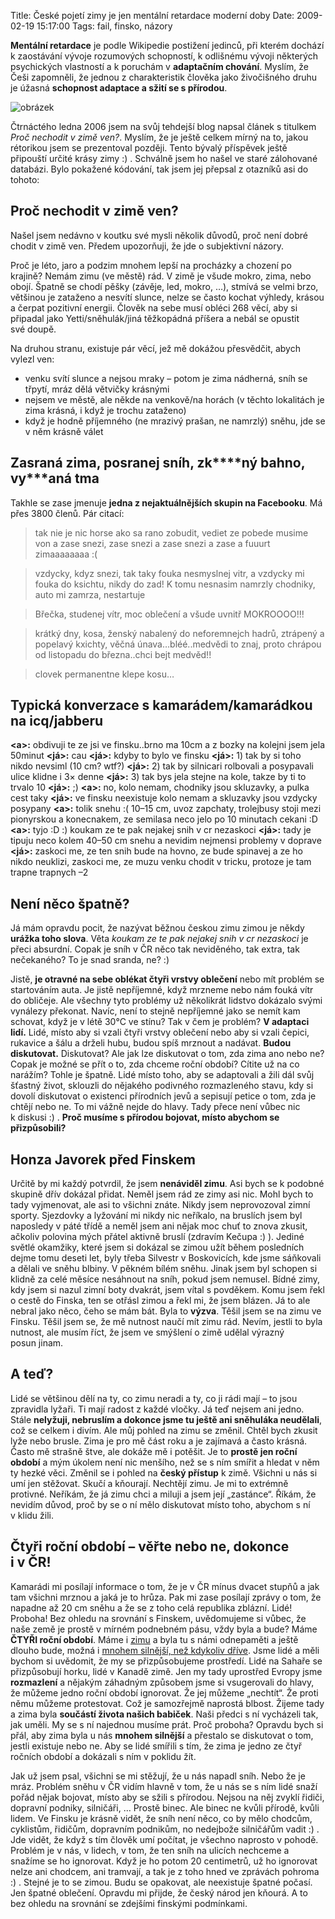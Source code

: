 Title: České pojetí zimy je jen mentální retardace moderní doby
Date: 2009-02-19 15:17:00
Tags: fail, finsko, názory

**Mentální retardace** je podle Wikipedie postižení jedinců, při kterém dochází k zaostávání vývoje rozumových schopností, k odlišnému vývoji některých psychických vlastností a k poruchám v **adaptačním chování**. Myslím, že Češi zapomněli, že jednou z charakteristik člověka jako živočišného druhu je úžasná **schopnost adaptace a sžití se s přírodou**.

![obrázek]({static}/images/112.jpg)

Čtrnáctého ledna 2006 jsem na svůj tehdejší blog napsal článek s titulkem *Proč nechodit v zimě ven?*. Myslím, že je ještě celkem mírný na to, jakou rétorikou jsem se prezentoval později. Tento bývalý příspěvek ještě připouští určité krásy zimy :) . Schválně jsem ho našel ve staré zálohované databázi. Bylo pokažené kódování, tak jsem jej přepsal z otazníků asi do tohoto:

## Proč nechodit v zimě ven?

Našel jsem nedávno v koutku své mysli několik důvodů, proč není dobré chodit v zimě ven. Předem upozorňuji, že jde o subjektivní
názory.

Proč je léto, jaro a podzim mnohem lepší na procházky a chození po krajině? Nemám zimu (ve městě) rád. V zimě je všude mokro, zima, nebo obojí. Špatně se chodí pěšky (závěje, led, mokro, …), stmívá se velmi brzo, většinou je zataženo a nesvítí slunce, nelze se často kochat výhledy, krásou a čerpat pozitivní energii. Člověk na sebe musí obléci 268 věcí, aby si připadal jako Yetti/sněhulák/jiná těžkopádná příšera a nebál se opustit své doupě.

Na druhou stranu, existuje pár věcí, jež mě dokážou přesvědčit, abych vylezl ven:

-   venku svítí slunce a nejsou mraky – potom je zima nádherná, sníh se třpytí, mráz dělá větvičky krásnými
-   nejsem ve městě, ale někde na venkově/na horách (v těchto lokalitách je zima krásná, i když je trochu zataženo)
-   když je hodně příjemného (ne mrazivý prašan, ne namrzlý) sněhu, jde se v něm krásně válet

## Zasraná zima, posranej sníh, zk\*\*\*\*ný bahno, vy\*\*\*aná tma

Takhle se zase jmenuje **jedna z nejaktuálnějších skupin na Facebooku**. Má přes 3800 členů. Pár citací:

> tak nie je nic horse ako sa rano zobudit, vediet ze pobede musime von a zase snezi, zase snezi a zase snezi a zase a fuuurt zimaaaaaaaa :(

> vzdycky, kdyz snezi, tak taky fouka nesmyslnej vitr, a vzdycky mi fouka do ksichtu, nikdy do zad! K tomu nesnasim namrzly chodniky, auto mi zamrza, nestartuje

> Břečka, studenej vítr, moc oblečení a všude uvnitř MOKROOOO!!!

> krátký dny, kosa, ženský nabalený do neforemnejch hadrů, ztrápený a popelavý kxichty, věčná únava…bléé..medvědi to znaj, proto chrápou od listopadu do března..chci bejt medvěd!!

> clovek permanentne klepe kosu…

## Typická konverzace s kamarádem/ka­marádkou na icq/jabberu

**<a\>:** obdivuji te ze jsi ve finsku..brno ma 10cm a z bozky na kolejni jsem jela 50minut
**<já\>:** cau
**<já\>:** kdyby to bylo ve finsku
**<já\>:** 1) tak by si toho nikdo nevsiml (10 cm? wtf?)
**<já\>:** 2) tak by silnicari rolbovali a posypavali ulice klidne i 3× denne
**<já\>:** 3) tak bys jela stejne na kole, takze by ti to trvalo
10
**<já\>:** ;)
**<a\>:** no, kolo nemam, chodniky jsou skluzavky, a pulka cest
taky
**<já\>:** ve finsku neexistuje kolo nemam a skluzavky jsou vzdycky posypany
**<a\>:** tolik snehu :( 10–15 cm, uvoz zapchaty, trolejbusy stoji mezi pionyrskou a konecnakem, ze semilasa neco jelo po 10 minutach cekani :D
**<a\>:** tyjo :D :) koukam ze te pak nejakej snih v cr nezaskoci
**<já\>:** tady je tipuju neco kolem 40–50 cm snehu a nevidim nejmensi problemy v doprave
**<já\>:** zaskoci me, ze ten snih bude na hovno, ze bude spinavej a ze ho nikdo neuklizi, zaskoci me, ze muzu venku chodit v tricku, protoze je tam trapne trapnych –2

## Není něco špatně?

Já mám opravdu pocit, že nazývat běžnou českou zimu zimou je někdy **urážka toho slova**. Věta *koukam ze te pak nejakej snih v cr nezaskoci* je přeci absurdní. Copak je sníh v ČR něco tak neviděného, tak extra, tak nečekaného? To je snad sranda, ne? :)

Jistě, **je otravné na sebe oblékat čtyři vrstvy oblečení** nebo mít problém se startováním auta. Je jistě nepříjemné, když mrzneme nebo nám fouká vítr do obličeje. Ale všechny tyto problémy už několikrát lidstvo dokázalo svými vynálezy překonat. Navíc, není to stejně nepříjemné jako se nemít kam schovat, když je v létě 30°C ve stínu? Tak v čem je problém? **V adaptaci lidí.** Lidé, místo aby si vzali čtyři vrstvy oblečení nebo aby si vzali čepici, rukavice a šálu a drželi hubu, budou spíš mrznout a nadávat. **Budou diskutovat.** Diskutovat? Ale jak lze diskutovat o tom, zda zima ano nebo ne? Copak je možné se přít o to, zda chceme roční období? Cítite už na co narážím? Tohle je špatně. Lidé místo toho, aby se adaptovali a žili dál svůj šťastný život, sklouzli do nějakého podivného rozmazleného stavu, kdy si dovolí diskutovat o existenci přírodních jevů a sepisují petice o tom, zda je chtějí nebo ne. To mi vážně nejde do hlavy. Tady přece není vůbec nic k diskusi :) . **Proč musíme s přírodou bojovat, místo abychom se přizpůsobili?**

## Honza Javorek před Finskem

Určitě by mi každý potvrdil, že jsem **nenáviděl zimu**. Asi bych se k podobné skupině dřív dokázal přidat. Neměl jsem rád ze zimy asi nic. Mohl bych to tady vyjmenovat, ale asi to všichni znáte. Nikdy jsem neprovozoval zimní sporty. Sjezdovky a lyžování mi nikdy nic neříkalo, na bruslích jsem byl naposledy v páté třídě a neměl jsem ani nějak moc chuť to znova zkusit, ačkoliv polovina mých přátel aktivně bruslí (zdravím Kečupa :) ). Jediné světlé okamžiky, které jsem si dokázal se zimou užít během posledních dejme tomu deseti let, byly třeba Silvestr v Boskovicích, kde jsme sáňkovali a dělali ve sněhu blbiny. V pěkném bílém sněhu. Jinak jsem byl schopen si klidně za celé měsíce nesáhnout na sníh, pokud jsem nemusel. Bídné zimy, kdy jsem si nazul zimní boty dvakrát, jsem vítal s povděkem. Komu jsem řekl o cestě do Finska, ten se otřásl zimou a řekl mi, že jsem blázen. Já to ale nebral jako něco, čeho se mám bát. Byla to **výzva**. Těšil jsem se na zimu ve Finsku. Těšil jsem se, že mě nutnost naučí mít zimu rád. Nevím, jestli to byla nutnost, ale musím říct, že jsem ve smýšlení o zimě udělal výrazný posun jinam.

## A teď?

Lidé se většinou dělí na ty, co zimu neradi a ty, co ji rádi mají – to jsou zpravidla lyžaři. Ti mají radost z každé vločky. Já teď nejsem ani jedno. Stále **nelyžuji, nebruslím a dokonce jsme tu ještě ani sněhuláka neudělali**, což se celkem i divím. Ale můj pohled na zimu se změnil. Chtěl bych zkusit lyže nebo brusle. Zima je pro mě část roku a je zajímavá a často krásná. Často mě strašně štve, ale dokáže mě i potěšit. Je to **prostě jen roční období** a mým úkolem není nic menšího, než se s ním smířit a hledat v něm ty hezké věci. Změnil se i pohled na **český přístup** k zimě. Všichni u nás si umí jen stěžovat. Skučí a kňourají. Nechtějí zimu. Je mi to extrémně protivné. Neříkám, že já zimu chci a miluji a jsem její „zastánce“. Říkám, že nevidím důvod, proč by se o ní mělo diskutovat místo toho, abychom s ní v klidu žili.

## Čtyři roční období – věřte nebo ne, dokonce i v ČR!

Kamarádi mi posílají informace o tom, že je v ČR mínus dvacet stupňů a jak tam všichni mrznou a jaká je to hrůza. Pak mi zase posílají zprávy o tom, že napadne až 20 cm sněhu a že se z toho celá republika zblázní. Lidé! Proboha! Bez ohledu na srovnání s Finskem, uvědomujeme si vůbec, že naše země je prostě v mírném podnebném pásu, vždy byla a bude? Máme **ČTYŘI roční období**. Máme i [zimu](http://cs.wikipedia.org/wiki/Zima) a byla tu s námi odnepaměti a ještě dlouho bude, možná i [mnohem silnější, než kdykoliv dříve](http://www.euroekonom.cz/analyzy-clanky.php?type=jz-globalni-oteplovani-ochlazovani). Jsme lidé a měli bychom si uvědomit, že my se přizpůsobujeme prostředí. Lidé na Sahaře se přizpůsobují horku, lidé v Kanadě zimě. Jen my tady uprostřed Evropy jsme **rozmazlení** a nějakým záhadným způsobem jsme si vsugerovali do hlavy, že můžeme jedno roční období ignorovat. Že jej můžeme „nechtít“. Že proti němu můžeme protestovat. Což je samozřejmě naprostá blbost. Žijeme tady a zima byla **součástí života našich babiček**. Naši předci s ní vycházeli tak, jak uměli. My se s ní najednou musíme prát. Proč proboha? Opravdu bych si přál, aby zima byla u nás **mnohem silnější** a přestalo se diskutovat o tom, jestli existuje nebo ne. Aby se lidé smířili s tím, že zima je jedno ze čtyř ročních období a dokázali s ním v poklidu žít.

Jak už jsem psal, všichni se mi stěžují, že u nás napadl sníh. Nebo že je mráz. Problém sněhu v ČR vidím hlavně v tom, že u nás se s ním lidé snaží pořád nějak bojovat, místo aby se sžili s přírodou. Nejsou na něj zvyklí řidiči, dopravní podniky, silničáři, … Prostě binec. Ale binec ne kvůli přírodě, kvůli lidem. Ve Finsku je krásně vidět, že sníh není něco, co by mělo chodcům, cyklistům, řidičům, dopravním podnikům, no nedejbože silničářům vadit :) . Jde vidět, že když s tím člověk umí počítat, je všechno naprosto v pohodě. Problém je v nás, v lidech, v tom, že ten sníh na ulicích nechceme a snažíme se ho ignorovat. Když je ho potom 20 centimetrů, už ho ignorovat nelze ani chodcem, ani tramvají, a tak je z toho hned ve zprávách pohroma :) . Stejné je to se zimou. Budu se opakovat, ale neexistuje špatné počasí. Jen špatné oblečení. Opravdu mi přijde, že český národ jen kňourá. A to bez ohledu na srovnání se zdejšími finskými podmínkami.
